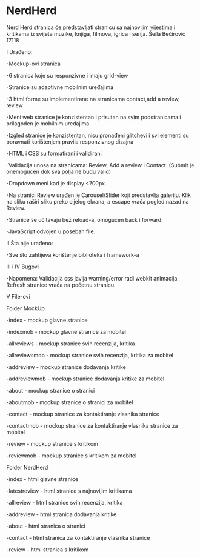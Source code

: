 ﻿# NerdHerd
Nerd Herd stranica će predstavljati stranicu sa najnovijim vijestima i kritikama iz svijeta muzike, knjiga, filmova, igrica i serija. Šeila Bećirović 17118


I Urađeno:

-Mockup-ovi stranica

-6 stranica koje su responzivne i imaju grid-view

-Stranice su adaptivne mobilnim uređajima

-3 html forme su implementirane na stranicama contact,add a review, review

-Meni web stranice je konzistentan i prisutan na svim podstranicama i prilagođen je mobilnim uređajima

-Izgled stranice je konzistentan, nisu pronađeni glitchevi i svi elementi su poravnati korištenjem pravila responzivnog dizajna

-HTML i CSS su formatirani i validirani

-Validacija unosa na stranicama: Review, Add a review i Contact. (Submit je onemogućen dok sva polja ne budu valid)

-Dropdown meni kad je display <700px.

-Na stranici Review urađen je Carousel/Slider koji predstavlja galeriju. Klik na sliku raširi sliku preko cijelog ekrana, a escape vraća pogled nazad na Review.

-Stranice se učitavaju bez reload-a, omogućen back i forward.

-JavaScript odvojen u poseban file.

II Šta nije urađeno:

-Sve što zahtijeva korištenje biblioteka i framework-a

III i IV Bugovi

-Napomena: 
Validacija css javlja warning/error radi webkit animacija. 
Refresh stranice vraća na početnu stranicu.

V File-ovi


Folder MockUp 

-index - mockup glavne stranice

-indexmob - mockup glavne stranice za mobitel

-allreviews - mockup stranice svih recenzija, kritika

-allreviewsmob - mockup stranice svih recenzija, kritika za mobitel

-addreview - mockup stranice dodavanja kritike

-addreviewmob - mockup stranice dodavanja kritike za mobitel

-about - mockup stranice o stranici 

-aboutmob - mockup stranice o stranici za mobitel

-contact - mockup stranice za kontaktiranje vlasnika stranice

-contactmob - mockup stranice za kontaktiranje vlasnika stranice za mobitel

-review - mockup stranice s kritikom

-reviewmob - mockup stranice s kritikom za mobitel


Folder NerdHerd

-index - html glavne stranice

-latestreview - html stranice s najnovijim kritikama

-allreview -  html stranice svih recenzija, kritika

-addreview -  html stranica dodavanja kritike

-about - html stranica o stranici 

-contact - html stranica za kontaktiranje vlasnika stranice

-review - html stranica s kritikom
